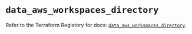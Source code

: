 # `data_aws_workspaces_directory`

Refer to the Terraform Registory for docs: [`data_aws_workspaces_directory`](https://www.terraform.io/docs/providers/aws/d/workspaces_directory).
